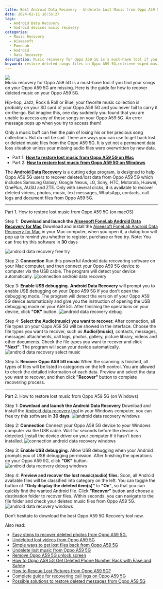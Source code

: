 ```yaml
---
title: Best Android Data Recovery - Undelete Lost Music from Oppo A59 5G
date: 2024-02-11 18:56:27
tags: 
  - Android Data Recovery
  - Android devices music recovery
categories: 
  - Music Recovery
  - Aiseesoft
  - FoneLab
  - Android
  - Data Recovery
description: Music recovery for Oppo A59 5G is a must-have tool if you find your songs on your Oppo A59 5G are missing. Here is the guide for how to recover deleted music on your Oppo A59 5G.
keyword: restore deleted songs files on Oppo A59 5G,retrieve wiped music Oppo A59 5G,Unerase music from Oppo A59 5G,Oppo A59 5G music retrieval,save lost music on Oppo A59 5G,Recover deleted songs,how to retrieve song from Oppo A59 5G,how to recover music on Oppo A59 5G,recover deleted music 2018 for Oppo A59 5G,Oppo A59 5G music disappear,Oppo A59 5G song recovery software,recover deleted song 2018 for Oppo A59 5G
---
```


<img src="https://img0mobiles.techidaily.com/images/best-assets/devices/oppo/oppo-a59-5g/3.jpg" class="atpl-imgstyle"  />

<div class="atpl-content atpl-for-fonelab-android recover-music">

<div class="atpl-post-description-part-1">
Music recovery for Oppo A59 5G is a must-have tool if you find your songs on your Oppo A59 5G are missing. Here is the guide for how to recover deleted music on your Oppo A59 5G.
</div>



<div class="atpl-post-description-part-2">
<div class="tpl-content-sub-paragraph-normal">
  <p>
    Hip-hop, Jazz, Rock & Roll or Blue, your favorite music collection is probably on your SD card of your Oppo A59 5G and you never fail to carry it on-the-go. But imagine this, one day suddenly you found that you are unable to access any of those songs on your Oppo A59 5G. An error message pops up when you try to access them!
  </p>
  <p>
    Only a music buff can feel the pain of losing his or her precious song collections. But do not be sad. There are ways you can use to get back lost or deleted music files from the Oppo A59 5G. It is yet not a permanent data loss situation unless your missing audio files were overwritten by new data.
  </p>
</div>
</div>

<ul>
  <li>Part 1: <strong><a href="#p1">How to restore lost music from Oppo A59 5G on Mac</a></strong></li>
  <li>Part 2: <strong><a href="#p2">How to restore lost music from Oppo A59 5G on Windows</a></strong></li>
</ul>


<div class="atpl-post-description-part-3">
<div class="tpl-content-sub-paragraph-normal">
  <p>
      The <a href="https://tools.techidaily.com/aiseesoft-android-data-recovery/" target="_blank" rel="noopener"><strong>Android Data Recovery</strong></a> is a cutting edge program, is designed to help Oppo A59 5G users to recover deleted/lost data from Oppo A59 5G which includes Samsung Galaxy, Google Nexus, LG, Sony, HTC, Motorola, Huawei, OnePlus, AUSU and ZTE. Only with several clicks, it is available to recover deleted videos, photos, music, text messages, WhatsApp, contacts, call logs and document files from Oppo A59 5G.
  </p>
</div>
</div>



<!-- Part 1 -->
<a id="p1" name="p1" ></a><hr>

<div>
  <span class="atpl-step-part-style">Part 1. How to restore lost music from Oppo A59 5G (on macOS)</span>
</div>

<span class="atpl-stepstyle-a"><span>Step 1: </span></span> <strong>Download and launch the <a href="https://tools.techidaily.com/aiseesoft-android-data-recovery-for-mac/" target="_blank" rel="noopener">Aiseesoft FoneLab Android Data Recovery for Mac</a></strong>
Download and install the <a href="https://tools.techidaily.com/aiseesoft-android-data-recovery-for-mac/" target="_blank" rel="noopener">Aiseesoft FoneLab Android Data Recovery for Mac</a> in your Mac computer, when you open it, a dialog box will pop up to remind you whether to register, purchase or free try.
Note: You can free try this software in <strong>30</strong> days

<img src="https://tools.techidaily.com/images/apps/aiseesoft/android-data-recovery/mac-free-try.png" class="atpl-imgstyle" alt="android data recovery free try" />

<span class="atpl-stepstyle-a"><span>Step 2: </span></span> <strong>Connection</strong>
Run this powerful Android data recovering software on your Mac computer, and then connect your Oppo A59 5G device to computer via the USB cable. The program will detect your device automatically.
<img src="https://tools.techidaily.com/images/apps/aiseesoft/android-data-recovery/mac-connection-interface.jpg" class="atpl-imgstyle" alt="connection android data recovery" />

<span class="atpl-stepstyle-a"><span>Step 3: </span></span> <strong>Enable USB debugging.</strong>
<strong>Android Data Recovery</strong> will prompt you to enable USB debugging on your Oppo A59 5G if you don't open the debugging mode. The program will detect the version of your Oppo A59 5G device automatically and give you the instruction of opening the USB debugging mode on your A59 5G. After finishing the operations on your device, click <strong>"OK"</strong> button.
<img src="https://tools.techidaily.com/images/apps/aiseesoft/android-data-recovery/mac-android-usb-debug.jpg"  class="atpl-imgstyle" alt="android data recovery debug" />

<span class="atpl-stepstyle-a"><span>Step 4: </span></span> <strong>Select the Audio(music) you want to recover.</strong>
After connection, all file types on your Oppo A59 5G will be showed in the interface. Choose the file types you want to recover, such as <strong>Audio/(music)</strong>, contacts, messages, messages attachments, call logs, photos, gallery, picture library, videos and other documents. Check the file types you want to recover and click <b>"Next"</b>. The program will scan your device automatically.
<img src="https://tools.techidaily.com/images/apps/aiseesoft/android-data-recovery/mac-choose-type-music.jpg" class="atpl-imgstyle" alt="android data recovery select music" />

<span class="atpl-stepstyle-a"><span>Step 5: </span></span> <strong>Recover Oppo A59 5G music</strong>
When the scanning is finished, all types of files will be listed in categories on the left control. You are allowed to check the detailed information of each data. Preview and select the data you want to recover, and then click <b>"Recover"</b> button to complete recovering process.


<a id="p2" name="p2"></a><hr>

<!-- Part 2 -->
<div>
  <span class="atpl-step-part-style">Part 2. How to restore lost music from Oppo A59 5G (on Windows)</span>
</div>

<span class="atpl-stepstyle-a"><span>Step 1: </span></span> <strong>Download and launch the Android Data Recovery</strong>
Download and install the <a href="https://tools.techidaily.com/aiseesoft-android-data-recovery-for-win/" target="_blank" rel="noopener">Android data recovery tool</a> in your Windows computer, you can free try this software in <b>30 days</b>.
<img src="https://tools.techidaily.com/images/apps/aiseesoft/android-data-recovery/win-start-interface.png"  class="atpl-imgstyle" alt="android data recovery windows" />

<span class="atpl-stepstyle-a"><span>Step 2: </span></span> <strong>Connection</strong>
Connect your Oppo A59 5G device to your Windows computer via the USB cable. Wait for seconds before the device is detected. Install the device driver on your computer if it hasn't been installed.
<img src="https://tools.techidaily.com/images/apps/aiseesoft/android-data-recovery/win-connection-interface.png" class="atpl-imgstyle" alt="connection android data recovery windows" />

<span class="atpl-stepstyle-a"><span>Step 3: </span></span> <strong>Enable USB debugging.</strong>
Allow USB debugging when your Android prompts you of USB debugging permission. After finishing the operations on your Oppo A59 5G, click <b>"OK"</b> button.
<img src="https://tools.techidaily.com/images/apps/aiseesoft/android-data-recovery/win-android-usb-debug.png" class="atpl-imgstyle" alt="android data recovery debug windows" />

<span class="atpl-stepstyle-a"><span>Step 4: </span></span> <strong>Preview and recover the lost music(audio) files.</strong>
Soon, all Android available files will be classified into category on the left. You can toggle the button of <b>"Only display the deleted item(s)"</b> to <b>"On"</b>, so that you can quickly find the wanted Android file. Click <b>"Recover"</b> button and choose a destination folder to recover files. Within seconds, you can navigate to the file folder and check your deleted music files from Oppo A59 5G.
<img src="https://tools.techidaily.com/images/apps/aiseesoft/android-data-recovery/win-recover-music.jpg" class="atpl-imgstyle" alt="android data recovery windows" />

<div class="atpl-post-description-part-4">
<div class="tpl-content-sub-paragraph-normal">
    <p>
        Don’t hesitate to download the best Oppo A59 5G Recovery tool now.
    </p>
</div>
</div>


<ins class="adsbygoogle"
     style="display:block"
     data-ad-client="ca-pub-7571918770474297"
     data-ad-slot="8358498916"
     data-ad-format="auto"
     data-full-width-responsive="true"></ins>

<span class="atpl-alsoreadstyle">Also read:</span>
<div><ul>
<li><a href="/easy-steps-to-recover-deleted-photos-from-oppo-a59-5g-by-fonelab-android-recover-photos/" target="_blank" rel="noopener"><u>Easy steps to recover deleted photos from Oppo A59 5G.</u></a></li>
<li><a href="/undeleted-lost-videos-from-oppo-a59-5g-by-fonelab-android-recover-video/" target="_blank" rel="noopener"><u>Undeleted lost videos from Oppo A59 5G</u></a></li>
<li><a href="/simple-ways-to-get-lost-files-back-from-oppo-a59-5g-by-fonelab-android-recover-data/" target="_blank" rel="noopener"><u>Simple ways to get lost files back from Oppo A59 5G</u></a></li>
<li><a href="/undelete-lost-music-from-oppo-a59-5g-by-fonelab-android-recover-music/" target="_blank" rel="noopener"><u>Undelete lost music from Oppo A59 5G</u></a></li>
<li><a href="/remove-oppo-a59-5g-unlock-screen-by-drfone-android-unlock-android-unlock/" target="_blank" rel="noopener"><u>Remove Oppo A59 5G unlock screen</u></a></li>
<li><a href="/how-to-oppo-a59-5g-get-deleted-phone-number-back-with-ease-and-safety-by-fonelab-android-recover-contacts/" target="_blank" rel="noopener"><u>How to Oppo A59 5G Get Deleted Phone Number Back with Ease and Safety</u></a></li>
<li><a href="/how-to-rescue-lost-pictures-from-oppo-a59-5g-by-fonelab-android-recover-pictures/" target="_blank" rel="noopener"><u>How to Rescue Lost Pictures from Oppo A59 5G?</u></a></li>
<li><a href="/complete-guide-for-recovering-call-logs-on-oppo-a59-5g-by-fonelab-android-recover-call-logs/" target="_blank" rel="noopener"><u>Complete guide for recovering call logs on Oppo A59 5G</u></a></li>
<li><a href="/possible-solutions-to-restore-deleted-messages-from-oppo-a59-5g-by-fonelab-android-recover-messages/" target="_blank" rel="noopener"><u>Possible solutions to restore deleted messages from Oppo A59 5G</u></a></li>
</ul></div>

</div>